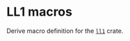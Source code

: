 # LL1 macros

<!-- cargo-rdme start -->

Derive macro definition for the [`ll1`] crate.

[`ll1`]: <https://crates.io/crates/ll1>

<!-- cargo-rdme end -->
